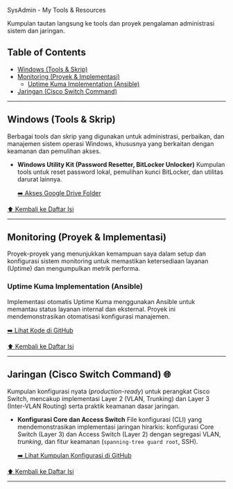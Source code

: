 SysAdmin - My Tools & Resources

Kumpulan tautan langsung ke tools dan proyek pengalaman administrasi sistem dan jaringan.

## Table of Contents

- [Windows (Tools & Skrip)](#windows-tools--skrip)
- [Monitoring (Proyek & Implementasi)](#monitoring-proyek--implementasi)
  - [Uptime Kuma Implementation (Ansible)](#uptime-kuma-implementation-ansible)
- [Jaringan (Cisco Switch Command)](#jaringan-cisco-switch-command)

---

<a id="windows-tools--skrip"></a>
## Windows (Tools & Skrip)

Berbagai tools dan skrip yang digunakan untuk administrasi, perbaikan, dan manajemen sistem operasi Windows, khususnya yang berkaitan dengan keamanan dan pemulihan akses.

- **Windows Utility Kit (Password Resetter, BitLocker Unlocker)**
  Kumpulan tools untuk reset password lokal, pemulihan kunci BitLocker, dan utilitas darurat lainnya.
  
  [➡️ Akses Google Drive Folder](https://drive.google.com/drive/folders/1-cPvS3D-hIDC7RjQFoZNxASsoIedOoVq?usp=sharing)

[⬆️ Kembali ke Daftar Isi](#table-of-contents)

---

<a id="monitoring-proyek--implementasi"></a>
## Monitoring (Proyek & Implementasi)

Proyek-proyek yang menunjukkan kemampuan saya dalam setup dan konfigurasi sistem monitoring untuk memastikan ketersediaan layanan (Uptime) dan mengumpulkan metrik performa.

<a id="uptime-kuma-implementation-ansible"></a>
### Uptime Kuma Implementation (Ansible)

Implementasi otomatis Uptime Kuma menggunakan Ansible untuk memantau status layanan internal dan eksternal. Proyek ini mendemonstrasikan otomatisasi konfigurasi manajemen.

[➡️ Lihat Kode di GitHub](https://github.com/victor-point/ansible-chingluh/tree/master/roles/uptime_kuma)

[⬆️ Kembali ke Daftar Isi](#table-of-contents)

---

<a id="jaringan-cisco-switch-command"></a>
## Jaringan (Cisco Switch Command) 🌐

Kumpulan konfigurasi nyata (*production-ready*) untuk perangkat Cisco Switch, mencakup implementasi Layer 2 (VLAN, Trunking) dan Layer 3 (Inter-VLAN Routing) serta praktik keamanan dasar jaringan.

- **Konfigurasi Core dan Access Switch**
  File konfigurasi (CLI) yang mendemonstrasikan implementasi jaringan hirarkis: konfigurasi Core Switch (Layer 3) dan Access Switch (Layer 2) dengan segregasi VLAN, *trunking*, dan fitur keamanan (`spanning-tree guard root`, SSH).
  
  [➡️ Lihat Kumpulan Konfigurasi di GitHub](https://github.com/victor-point/jaringan-awesome.git)

[⬆️ Kembali ke Daftar Isi](#table-of-contents)

---
